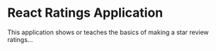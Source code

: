 # React Ratings Application

This application shows or teaches the basics of making a star review ratings...
